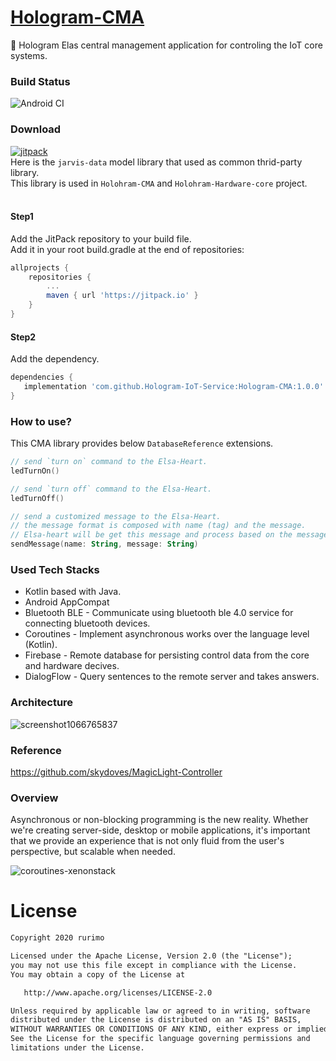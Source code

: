 # [Hologram-CMA](https://hologram-iot-service.github.io/Hologram-CMA/)
🌌 Hologram Elas central management application for controling the IoT core systems.

### Build Status
![Android CI](https://github.com/Hologram-IoT-Service/Hologram-CMA/workflows/Android%20CI/badge.svg)

### Download
[![jitpack](https://jitpack.io/v/Hologram-IoT-Service/Hologram-CMA.svg)](https://jitpack.io/#Hologram-IoT-Service/Hologram-CMA) <br>
Here is the `jarvis-data` model library that used as common thrid-party library. <br>
This library is used in `Holohram-CMA` and `Holohram-Hardware-core` project. <br><br>

#### Step1
Add the JitPack repository to your build file. <br>
Add it in your root build.gradle at the end of repositories:
```gradle
allprojects {
	repositories {
		...
		maven { url 'https://jitpack.io' }
	}
}
```
#### Step2
Add the dependency.
```gradle
dependencies {
   implementation 'com.github.Hologram-IoT-Service:Hologram-CMA:1.0.0'
}
```

### How to use?
This CMA library provides below `DatabaseReference` extensions.
```kotlin
// send `turn on` command to the Elsa-Heart.
ledTurnOn()

// send `turn off` command to the Elsa-Heart.
ledTurnOff()

// send a customized message to the Elsa-Heart.
// the message format is composed with name (tag) and the message.
// Elsa-heart will be get this message and process based on the message information.
sendMessage(name: String, message: String)
```



### Used Tech Stacks
- Kotlin based with Java.
- Android AppCompat
- Bluetooth BLE - Communicate using bluetooth ble 4.0 service for connecting bluetooth devices.
- Coroutines - Implement asynchronous works over the language level (Kotlin).  
- Firebase - Remote database for persisting control data from the core and hardware decives.
- DialogFlow - Query sentences to the remote server and takes answers.

### Architecture
![screenshot1066765837](https://user-images.githubusercontent.com/27774870/80310532-2c2c9a00-8816-11ea-9f0e-0e13de4dcec5.png)

### Reference
https://github.com/skydoves/MagicLight-Controller

### Overview
Asynchronous or non-blocking programming is the new reality. Whether we're creating server-side, desktop or mobile applications, it's important that we provide an experience that is not only fluid from the user's perspective, but scalable when needed.

![coroutines-xenonstack](https://user-images.githubusercontent.com/27774870/80310260-b7a52b80-8814-11ea-8bbe-f1740a4b6301.png)


# License
```xml
Copyright 2020 rurimo

Licensed under the Apache License, Version 2.0 (the "License");
you may not use this file except in compliance with the License.
You may obtain a copy of the License at

   http://www.apache.org/licenses/LICENSE-2.0

Unless required by applicable law or agreed to in writing, software
distributed under the License is distributed on an "AS IS" BASIS,
WITHOUT WARRANTIES OR CONDITIONS OF ANY KIND, either express or implied.
See the License for the specific language governing permissions and
limitations under the License.
```
